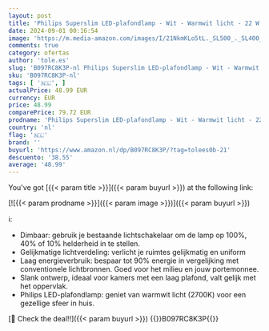 ```yaml
---
layout: post
title: 'Philips Superslim LED-plafondlamp - Wit - Warmwit licht - 22 W - Super slank ontwerp - Dimbaar - Geïntegreerde LED-lamp'
date: 2024-09-01 00:16:54
image: 'https://m.media-amazon.com/images/I/21NkmKLo5tL._SL500_._SL400_.jpg'
comments: true
category: ofertas
author: 'tole.es'
slug: 'B097RC8K3P-nl Philips Superslim LED-plafondlamp - Wit - Warmwit licht -...'
sku: 'B097RC8K3P-nl'
tags: [ '🇳🇱', ]
actualPrice: 48.99 EUR
currency: EUR
price: 48.99
comparePrice: 79.72 EUR
prodname: 'Philips Superslim LED-plafondlamp - Wit - Warmwit licht - 22 W - Super slank ontwerp - Dimbaar - Geïntegreerde LED-lamp'
country: 'nl'
flag: '🇳🇱'
brand: ''
buyurl: 'https://www.amazon.nl/dp/B097RC8K3P/?tag=tolees0b-21'
descuento: '38.55'
average: '48.99'
---
```


You've got [{{< param title >}}]({{< param buyurl >}}) at the following link:

[![{{< param prodname >}}]({{< param image >}})]({{< param buyurl >}})

ℹ️:

- Dimbaar: gebruik je bestaande lichtschakelaar om de lamp op 100%, 40% of 10% helderheid in te stellen.
- Gelijkmatige lichtverdeling: verlicht je ruimtes gelijkmatig en uniform
- Laag energieverbruik: bespaar tot 90% energie in vergelijking met conventionele lichtbronnen. Goed voor het milieu en jouw portemonnee.
- Slank ontwerp, ideaal voor kamers met een laag plafond, valt gelijk met het oppervlak.
- Philips LED-plafondlamp: geniet van warmwit licht (2700K) voor een gezellige sfeer in huis.

[🛒 Check the deal!!]({{< param buyurl >}})
{{<world>}}B097RC8K3P{{</world>}}

